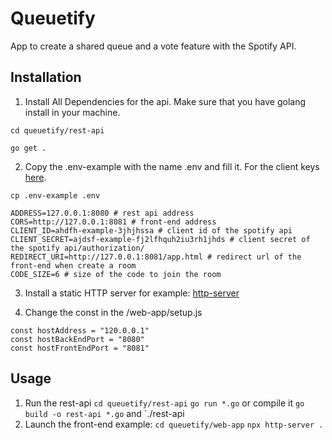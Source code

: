 # Queuetify
App to create a shared queue and a vote feature with the Spotify API.

## Installation
1) Install All Dependencies for the api. Make sure that you have golang install in your machine.

`cd queuetify/rest-api`

`go get .`

2) Copy the .env-example with the name .env and fill it. For the client keys [here](https://developer.spotify.com/documentation/general/guides/authorization/app-settings/).

`cp .env-example .env`

```
ADDRESS=127.0.0.1:8080 # rest api address
CORS=http://127.0.0.1:8081 # front-end address
CLIENT_ID=ahdfh-example-3jhjhssa # client id of the spotify api
CLIENT_SECRET=ajdsf-example-fj2lfhquh2iu3rh1jhds # client secret of the spotify api/authorization/
REDIRECT_URI=http://127.0.0.1:8081/app.html # redirect url of the front-end when create a room
CODE_SIZE=6 # size of the code to join the room
```
3) Install a static HTTP server for example: [http-server](https://www.npmjs.com/package/http-server)
 
4) Change the const in the /web-app/setup.js
```
const hostAddress = "120.0.0.1"
const hostBackEndPort = "8080"
const hostFrontEndPort = "8081"
```

## Usage
1) Run the rest-api `cd queuetify/rest-api` `go run *.go` or compile it `go build -o rest-api *.go` and `./rest-api
2) Launch the front-end example: `cd queuetify/web-app` `npx http-server .`
